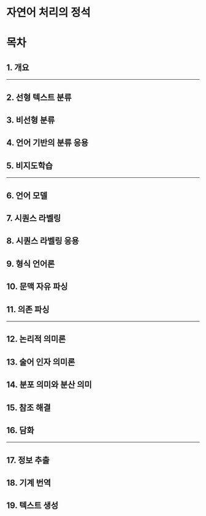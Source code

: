 # 자연어 처리의 정석

# 목차
## 1. 개요
--------
## 2. 선형 텍스트 분류
## 3. 비선형 분류
## 4. 언어 기반의 분류 응용
## 5. 비지도학습
--------
## 6. 언어 모델
## 7. 시퀀스 라벨링
## 8. 시퀀스 라벨링 응용
## 9. 형식 언어론
## 10. 문맥 자유 파싱
## 11. 의존 파싱
--------
## 12. 논리적 의미론
## 13. 술어 인자 의미론
## 14. 분포 의미와 분산 의미
## 15. 참조 해결
## 16. 담화
--------
## 17. 정보 추출
## 18. 기계 번역
## 19. 텍스트 생성
